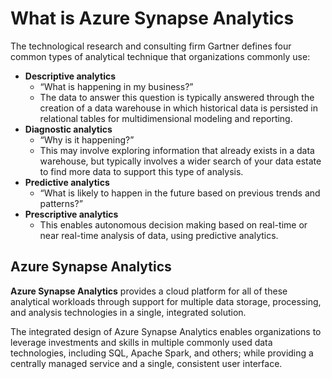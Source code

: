 # What is Azure Synapse Analytics

The technological research and consulting firm Gartner defines four common types of analytical technique that organizations commonly use:
- **Descriptive analytics**
    - “What is happening in my business?”
    - The data to answer this question is typically answered through the creation of a data warehouse in which historical data is persisted in relational tables for multidimensional modeling and reporting.
- **Diagnostic analytics**
    - “Why is it happening?”
    - This may involve exploring information that already exists in a data warehouse, but typically involves a wider search of your data estate to find more data to support this type of analysis.
- **Predictive analytics**
    - “What is likely to happen in the future based on previous trends and patterns?”
- **Prescriptive analytics**
    - This enables autonomous decision making based on real-time or near real-time analysis of data, using predictive analytics.

## Azure Synapse Analytics

**Azure Synapse Analytics** provides a cloud platform for all of these analytical workloads through support for multiple data storage, processing, and analysis technologies in a single, integrated solution. 

The integrated design of Azure Synapse Analytics enables organizations to leverage investments and skills in multiple commonly used data technologies, including SQL, Apache Spark, and others; while providing a centrally managed service and a single, consistent user interface.